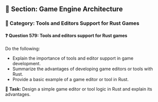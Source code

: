 ## 📘 Section: Game Engine Architecture
### 🔹 Category: Tools and Editors Support for Rust Games
#### ❓ Question 579: Tools and editors support for Rust games

Do the following:

- Explain the importance of tools and editor support in game development.
- Summarize the advantages of developing game editors or tools with Rust.
- Provide a basic example of a game editor or tool in Rust.

🔧 **Task:** Design a simple game editor or tool logic in Rust and explain its advantages.
